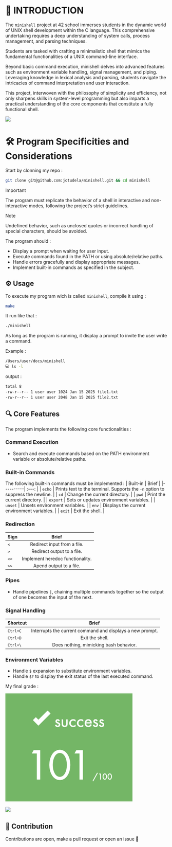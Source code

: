 # 🚀 INTRODUCTION

The `minishell` project at 42 school immerses students in the dynamic world of UNIX shell development within the C language. This comprehensive undertaking requires a deep understanding of system calls, process management, and parsing techniques.

Students are tasked with crafting a minimalistic shell that mimics the fundamental functionalities of a UNIX command-line interface.

Beyond basic command execution, minishell delves into advanced features such as environment variable handling, signal management, and piping. Leveraging knowledge in lexical analysis and parsing, students navigate the intricacies of command interpretation and user interaction.

This project, interwoven with the philosophy of simplicity and efficiency, not only sharpens skills in system-level programming but also imparts a practical understanding of the core components that constitute a fully functional shell.

![](https://raw.githubusercontent.com/andreasbm/readme/master/assets/lines/rainbow.png)

# 🛠️ Program Specificities and Considerations

Start by clonning my repo :
```bash
git clone git@github.com:jotudela/minishell.git && cd minishell
```

> [!IMPORTANT]
> The program must replicate the behavior of a shell in interactive and non-interactive modes, following the project’s strict guidelines.

> [!NOTE]
> Undefined behavior, such as unclosed quotes or incorrect handling of special characters, should be avoided.

The program should :
- Display a prompt when waiting for user input.
- Execute commands found in the PATH or using absolute/relative paths.
- Handle errors gracefully and display appropriate messages.
- Implement built-in commands as specified in the subject.

## ⚙️ Usage

To execute my program wich is called `minishell`, compile it using :
```bash
make
```

It run like that :
```bash
./minishell
```

As long as the program is running, it display a prompt to invite the user write a command.

Example :
```bash
/Users/user/docs/minishell
💻 ls -l
```

output :
```bash
total 8
-rw-r--r-- 1 user user 1024 Jan 15 2025 file1.txt
-rw-r--r-- 1 user user 2048 Jan 15 2025 file2.txt
```

## 🔍 Core Features

The program implements the following core functionalities :

### Command Execution
- Search and execute commands based on the PATH environment variable or absolute/relative paths.

### Built-in Commands
The following built-in commands must be implemented :
| Built-in | Brief |
|----------| :---: |
| `echo` | Prints text to the terminal. Supports the `-n` option to suppress the newline. |
| `cd` | Change the current directory. |
| `pwd` | Print the current directory. |
| `export` | Sets or updates environment variables. |
| `unset` | Unsets environment variables. |
| `env` | Displays the current environment variables. |
| `exit` | Exit the shell. |

### Redirection
| Sign | Brief |
|------| :---: |
| `<` | Redirect input from a file. |
| `>` | Redirect output to a file. |
| `<<` | Implement heredoc functionality. |
| `>>` | Apend output to a file. |

### Pipes
- Handle pipelines `|`, chaining multiple commands together so the output of one becomes the input of the next.

### Signal Handling
| Shortcut | Brief |
|----------| :---: |
| `Ctrl+C` | Interrupts the current command and displays a new prompt. |
| `Ctrl+D` | Exit the shell. |
| `Ctrl+\` | Does nothing, mimicking bash behavior. |

### Environment Variables
- Handle `$` expansion to substitute environment variables.
- Handle `$?` to display the exit status of the last executed command.

My final grade :

![](imgs/101_percent.png)

![](https://raw.githubusercontent.com/andreasbm/readme/master/assets/lines/rainbow.png)

## 🤝 Contribution
Contributions are open, make a pull request or open an issue 🚀
